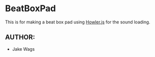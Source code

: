 # BeatBoxPad

This is for making a beat box pad using [Howler.js](https://howlerjs.com/) for the sound loading.

## AUTHOR:
* Jake Wags
